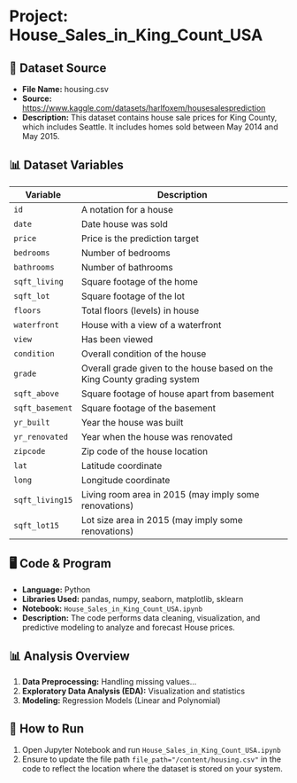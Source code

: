 # Project: House_Sales_in_King_Count_USA

## 📁 Dataset Source  
- **File Name:** housing.csv  
- **Source:** https://www.kaggle.com/datasets/harlfoxem/housesalesprediction
- **Description:** This dataset contains house sale prices for King County, which includes Seattle. It includes homes sold between May 2014 and May 2015.   

## 📊 Dataset Variables  

| **Variable**      | **Description**  |
|------------------|----------------|
| `id`            | A notation for a house  |
| `date`          | Date house was sold  |
| `price`         | Price is the prediction target  |
| `bedrooms`      | Number of bedrooms  |
| `bathrooms`     | Number of bathrooms  |
| `sqft_living`   | Square footage of the home  |
| `sqft_lot`      | Square footage of the lot  |
| `floors`        | Total floors (levels) in house  |
| `waterfront`    | House with a view of a waterfront  |
| `view`          | Has been viewed  |
| `condition`     | Overall condition of the house  |
| `grade`         | Overall grade given to the house based on the King County grading system  |
| `sqft_above`    | Square footage of house apart from basement  |
| `sqft_basement` | Square footage of the basement  |
| `yr_built`      | Year the house was built  |
| `yr_renovated`  | Year when the house was renovated  |
| `zipcode`       | Zip code of the house location  |
| `lat`          | Latitude coordinate  |
| `long`         | Longitude coordinate  |
| `sqft_living15` | Living room area in 2015 (may imply some renovations)  |
| `sqft_lot15`    | Lot size area in 2015 (may imply some renovations)  |



## 🖥️ Code & Program  
- **Language:** Python  
- **Libraries Used:** pandas, numpy, seaborn, matplotlib, sklearn  
- **Notebook:** `House_Sales_in_King_Count_USA.ipynb`  
- **Description:** The code performs data cleaning, visualization, and predictive modeling to analyze and forecast House prices.  

## 📊 Analysis Overview  
1. **Data Preprocessing:** Handling missing values... 
2. **Exploratory Data Analysis (EDA):** Visualization and statistics  
3. **Modeling:** Regression Models (Linear and Polynomial) 

## 🚀 How to Run  
1. Open Jupyter Notebook and run `House_Sales_in_King_Count_USA.ipynb`
2. Ensure to update the file path `file_path="/content/housing.csv"` in the code to reflect the location where the dataset is stored on your system.

